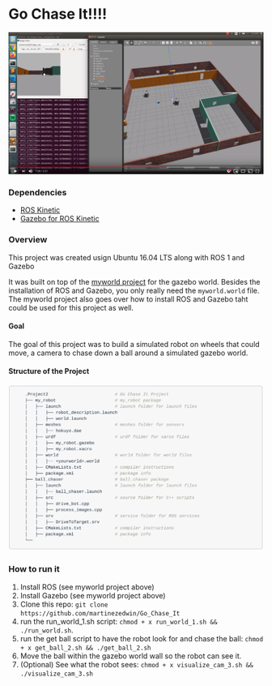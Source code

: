 # Go Chase It!!!!



<p align="center">
  <a href="https://www.youtube.com/watch?v=jkc33fkSgH0" target="_blank">
    <img width="780" src="./images/Program_running.png" alt="image">
  </a>
</p>

### Dependencies

* [ROS Kinetic](http://wiki.ros.org/kinetic)
* [Gazebo for ROS Kinetic](http://gazebosim.org/tutorials?tut=ros_installing&cat=connect_ros)

### Overview
This project was created usign Ubuntu 16.04 LTS along with ROS 1 and Gazebo

It was built on top of the [myworld project](https://github.com/martinezedwin/myworld) for the gazebo world. Besides the installation of ROS and Gazebo, you only really need the `myworld.world` file. The myworld project also goes over how to install ROS and Gazebo taht could be used for this project as well.

#### Goal
The goal of this project was to build a simulated robot on wheels that could move, a camera to chase down a ball around a simulated gazebo world.

#### Structure of the Project

<p align="center">
    <img width="780" src="./images/Structure.png" alt="image">
  </a>
</p>

### How to run it

1. Install ROS (see myworld project above)
2. Install Gazebo (see myworld project above)
3. Clone this repo: `git clone https://github.com/martinezedwin/Go_Chase_It`
4. run the run_world_1.sh script: `chmod + x run_world_1.sh && ./run_world.sh`. 
5. run the get ball script to have the robot look for and chase the ball: `chmod + x get_ball_2.sh && ./get_ball_2.sh`
6. Move the ball within the gazebo world wall so the robot can see it.
7. (Optional) See what the robot sees: `chmod + x visualize_cam_3.sh && ./visualize_cam_3.sh`

